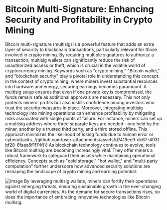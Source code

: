 # Bitcoin Multi-Signature: Enhancing Security and Profitability in Crypto Mining
Bitcoin multi-signature (multisig) is a powerful feature that adds an extra layer of security to blockchain transactions, particularly relevant for those involved in crypto mining. By requiring multiple signatures to authorize a transaction, multisig wallets can significantly reduce the risk of unauthorized access or theft, which is crucial in the volatile world of cryptocurrency mining. Keywords such as "crypto mining," "Bitcoin wallet," and "blockchain security" play a pivotal role in understanding this concept.
In the context of crypto mining, where miners invest substantial resources into hardware and energy, securing earnings becomes paramount. A multisig setup ensures that even if one private key is compromised, the funds remain safe as additional approvals are necessary. This not only protects miners' profits but also instills confidence among investors who trust the security measures in place.
Moreover, integrating multisig technology into mining operations can enhance profitability by mitigating risks associated with single points of failure. For instance, miners can set up a multisig address where three separate keys are needed—one held by the miner, another by a trusted third party, and a third stored offline. This approach minimizes the likelihood of losing funds due to human error or cyberattacks.
 //github.com/user-attachments/assets/d7419ec9-dc67-403f-bf28-8faea5f1f74f)))
As blockchain technology continues to evolve, tools like Bitcoin multisig are becoming increasingly vital. They offer miners a robust framework to safeguard their assets while maintaining operational efficiency. Concepts such as "cold storage," "hot wallet," and "multi-party computation" further underscore how advanced security solutions are reshaping the landscape of crypto mining and earning potential.

![Image](https://github.com/user-attachments/assets/d7419ec9-dc67-403f-bf28-8faea5f1f74f)
By leveraging multisig wallets, miners can fortify their operations against emerging threats, ensuring sustainable growth in the ever-changing world of digital currencies. As the demand for secure transactions rises, so does the importance of embracing innovative technologies like Bitcoin multisig.
